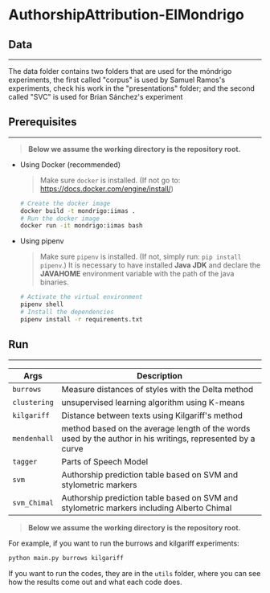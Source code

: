 # AuthorshipAttribution-ElMondrigo

## Data

***

The data folder contains two folders that are used for the móndrigo experiments, the first called "corpus" is used by Samuel Ramos's experiments, check his work in the "presentations" folder; and the second called "SVC" is used for Brian Sánchez's experiment

## Prerequisites

***
> __Below we assume the working directory is the repository root.__

- Using Docker (recommended)
  > Make sure `docker` is installed. (If not go to: https://docs.docker.com/engine/install/)

    ```sh
    # Create the docker image
    docker build -t mondrigo:iimas .
    # Run the docker image
    docker run -it mondrigo:iimas bash
    ```
  
- Using pipenv

  > Make sure `pipenv` is installed. (If not, simply run: `pip install pipenv`.)
  > It is necessary to have installed **Java JDK** and declare the **JAVAHOME** environment variable with the path of the java binaries.

    ```sh
    # Activate the virtual environment
    pipenv shell
    # Install the dependencies
    pipenv install -r requirements.txt
    ```

## Run

***

| Args           | Description                                                                                                |
|----------------|------------------------------------------------------------------------------------------------------------|
| `burrows`      | Measure distances of styles with the Delta method                                                          |
| `clustering`   | unsupervised learning algorithm using K-means                                                              |
| `kilgariff`    | Distance between texts using Kilgariff's method                                                            |
| `mendenhall`   | method based on the average length of the words used by the author in his writings, represented by a curve |
| `tagger`       | Parts of Speech Model                                                                                      |
| `svm`          | Authorship prediction table based on SVM and stylometric markers                                           |
| `svm_Chimal`   | Authorship prediction table based on SVM and stylometric markers including Alberto Chimal                  |

> __Below we assume the working directory is the repository root.__

For example, if you want to run the burrows and kilgariff experiments:
  ```bash
  python main.py burrows kilgariff
  ```

If you want to run the codes, they are in the `utils` folder, where you can see how the results come out and what each code does. 